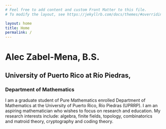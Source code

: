 ```yaml
---
# Feel free to add content and custom Front Matter to this file.
# To modify the layout, see https://jekyllrb.com/docs/themes/#overriding-theme-defaults

layout: home
title: Home
permalink: /
---
```


# Alec Zabel-Mena, B.S.
## University of Puerto Rico at Río Piedras,
### Department of Mathematics

I am a graduate student of Pure Mathematics enrolled Department of Mathematics at
the University of Puerto Rico, Río Piedras (UPRRP). I am an aspiring mathematician
who wishes to focus on research and education. My research interests include:
algebra, finite fields, topology, combinatorics and matroid theory, cryptography
and coding theory.
